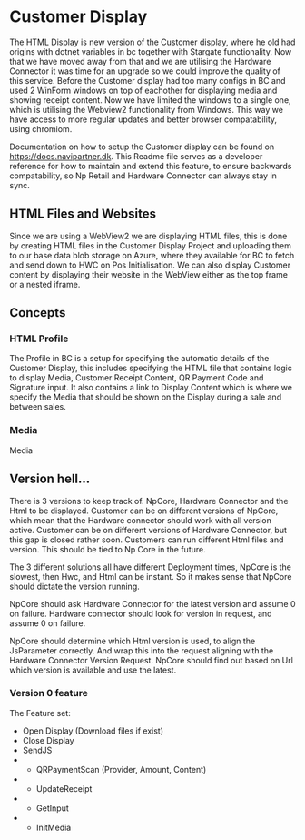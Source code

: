 # Customer Display
The HTML Display is new version of the Customer display, where he old had origins with dotnet variables in bc together with Stargate functionality.
Now that we have moved away from that and we are utilising the Hardware Connector it was time for an upgrade so we could improve the quality of this service.
Before the Customer display had too many configs in BC and used 2 WinForm windows on top of eachother for displaying media and showing receipt content. Now we have limited the windows to a single one, which is utilising the Webview2 functionality from Windows. This way we have access to more regular updates and better browser compatability, using chromiom.

Documentation on how to setup the Customer display can be found on https://docs.navipartner.dk. This Readme file serves as a developer reference for how to maintain and extend this feature, to ensure backwards compatability, so Np Retail and Hardware Connector can always stay in sync.

## HTML Files and Websites
Since we are using a WebView2 we are displaying HTML files, this is done by creating HTML files in the Customer Display Project and uploading them to our base data blob storage on Azure, where they available for BC to fetch and send down to HWC on Pos Initialisation. We can also display Customer content by displaying their website in the WebView either as the top frame or a nested iframe.

## Concepts
### HTML Profile
The Profile in BC is a setup for specifying the automatic details of the Customer Display, this includes specifying the HTML file that contains logic to display Media, Customer Receipt Content, QR Payment Code and Signature input.
It also contains a link to Display Content which is where we specify the Media that should be shown on the Display during a sale and between sales.

### Media
Media

## Version hell...
There is 3 versions to keep track of. NpCore, Hardware Connector and the Html to be displayed.
Customer can be on different versions of NpCore, which mean that the Hardware connector should work with all version active.
Customer can be on different versions of Hardware Connector, but this gap is closed rather soon.
Customers can run different Html files and version. This should be tied to Np Core in the future.

The 3 different solutions all have different Deployment times, NpCore is the slowest, then Hwc, and Html can be instant.
So it makes sense that NpCore should dictate the version running.

NpCore should ask Hardware Connector for the latest version and assume 0 on failure.
Hardware connector should look for version in request, and assume 0 on failure.

NpCore should determine which Html version is used, to align the JsParameter correctly.
And wrap this into the request aligning with the Hardware Connector Version Request.
NpCore should find out based on Url which version is available and use the latest.


### Version 0 feature
The Feature set:
- Open Display (Download files if exist)
- Close Display
- SendJS
- - QRPaymentScan (Provider, Amount, Content)
- - UpdateReceipt
- - GetInput
- - InitMedia
